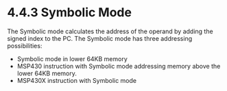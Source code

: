 # 4.4.3 Symbolic Mode

The Symbolic mode calculates the address of the operand by adding the signed index to the PC. The Symbolic mode has
three addressing possibilities:

- Symbolic mode in lower 64KB memory
- MSP430 instruction with Symbolic mode addressing memory above the lower 64KB memory.
- MSP430X instruction with Symbolic mode

